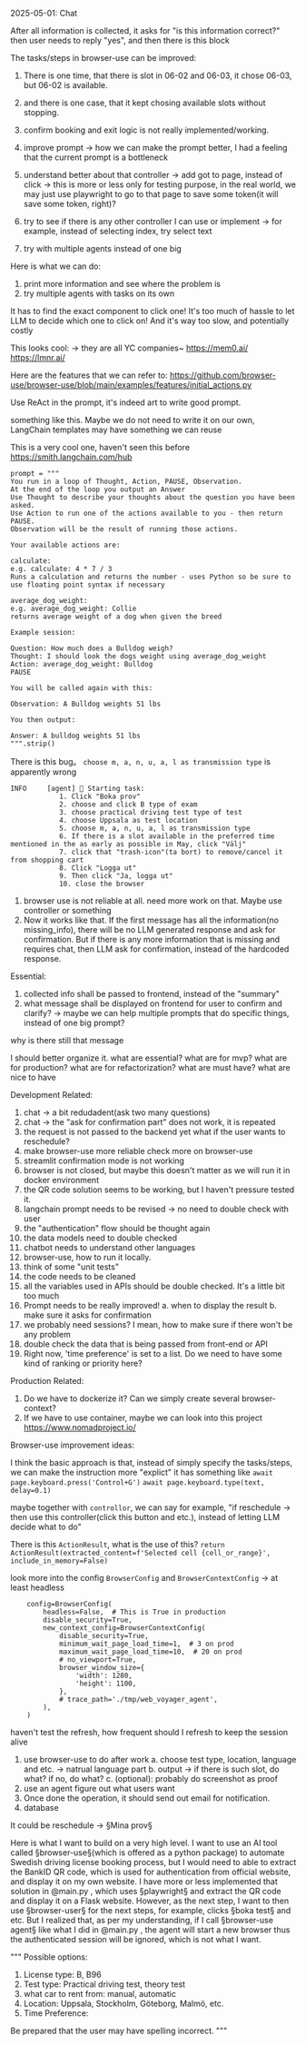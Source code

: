2025-05-01:
Chat

After all information is collected, it asks for "is this information correct?"
then user needs to reply "yes", and then there is this block 











The tasks/steps in browser-use can be improved:
1. There is one time, that there is slot in 06-02 and 06-03, it chose 06-03, but 06-02 is available.
2. and there is one case, that it kept chosing available slots without stopping.
3. confirm booking and exit logic is not really implemented/working.






1. improve prompt -> how we can make the prompt better, I had a feeling that the current prompt is a bottleneck
2. understand better about that controller -> add got to page, instead of click -> this is more or less only for testing purpose, in the real world, we may just use playwright to go to that page to save some token(it will save some token, right)?
3. try to see if there is any other controller I can use or implement -> for example, instead of selecting index, try select text
4. try with multiple agents instead of one big



Here is what we can do: 
1. print more information and see where the problem is
2. try multiple agents with tasks on its own


It has to find the exact component to click one!
It's too much of hassle to let LLM to decide which one to click on! And it's way too slow, and potentially costly    





This looks cool: -> they are all YC companies~ 
https://mem0.ai/
https://lmnr.ai/



Here are the features that we can refer to:
https://github.com/browser-use/browser-use/blob/main/examples/features/initial_actions.py





Use ReAct in the prompt, it's indeed art to write good prompt.

something like this. Maybe we do not need to write it on our own, LangChain templates may have something we can reuse


This is a very cool one, haven't seen this before
https://smith.langchain.com/hub

```
prompt = """
You run in a loop of Thought, Action, PAUSE, Observation.
At the end of the loop you output an Answer
Use Thought to describe your thoughts about the question you have been asked.
Use Action to run one of the actions available to you - then return PAUSE.
Observation will be the result of running those actions.

Your available actions are:

calculate:
e.g. calculate: 4 * 7 / 3
Runs a calculation and returns the number - uses Python so be sure to use floating point syntax if necessary

average_dog_weight:
e.g. average_dog_weight: Collie
returns average weight of a dog when given the breed

Example session:

Question: How much does a Bulldog weigh?
Thought: I should look the dogs weight using average_dog_weight
Action: average_dog_weight: Bulldog
PAUSE

You will be called again with this:

Observation: A Bulldog weights 51 lbs

You then output:

Answer: A bulldog weights 51 lbs
""".strip()
```




There is this bug。  `choose m, a, n, u, a, l as transmission type` is apparently wrong
```
INFO     [agent] 🚀 Starting task: 
            1. Click "Boka prov"
            2. choose and click B type of exam
            3. choose practical driving test type of test
            4. choose Uppsala as test location
            5. choose m, a, n, u, a, l as transmission type
            6. If there is a slot available in the preferred time mentioned in the as early as possible in May, click "Välj"
            7. click that "trash-icon"(ta bort) to remove/cancel it from shopping cart
            8. Click "Logga ut"
            9. Then click "Ja, logga ut"
            10. close the browser
```

1. browser use is not reliable at all. need more work on that. Maybe use controller or something
2. Now it works like that. If the first message has all the information(no missing_info), there will be no LLM generated response and ask for confirmation. But if there is any more information that is missing and requires chat, then LLM ask for confirmation, instead of the hardcoded response.




Essential:




1. collected info shall be passed to frontend, instead of the "summary"
2. what message shall be displayed on frontend for user to confirm and clarify? -> maybe we can help multiple prompts that do specific things, instead of one big prompt?

why is there still that message



I should better organize it.
what are essential? what are for mvp? what are for production? what are for refactorization? what are must have? what are nice to have





Development Related:
1. chat -> a bit redudadent(ask two many questions)
2. chat -> the "ask for confirmation part" does not work, it is repeated
3. the request is not passed to the backend yet
    what if the user wants to reschedule?
4. make browser-use more reliable
    check more on browser-use
5. streamlit confirmation mode is not working
6. browser is not closed, but maybe this doesn't matter as we will run it in docker environment
7. the QR code solution seems to be working, but I haven't pressure tested it.
8. langchain prompt needs to be revised -> no need to double check with user
9. the "authentication" flow should be thought again
10. the data models need to double checked
11. chatbot needs to understand other languages
12. browser-use, how to run it locally.
13. think of some "unit tests"
14. the code needs to be cleaned
15. all the variables used in APIs should be double checked. It's a little bit too much
16. Prompt needs to be really improved!
	a. when to display the result
	b. make sure it asks for confirmation
17. we probably need sessions? I mean, how to make sure if there won't be any problem 
18. double check the data that is being passed from front-end or API
19. Right now, 'time preference' is set to a list. Do we need to have some kind of ranking or priority here?




Production Related:
1. Do we have to dockerize it? Can we simply create several browser-context?
2. If we have to use container, maybe we can look into this project https://www.nomadproject.io/



Browser-use improvement ideas:

I think the basic approach is that, instead of simply specify the tasks/steps, we can make the instruction more "explict"
it has something like 
`await page.keyboard.press('Control+G')`
`await page.keyboard.type(text, delay=0.1)`

maybe together with `controllor`, we can say for example, "if reschedule -> then use this controller(click this button and etc.), instead of letting LLM decide what to do"


There is this `ActionResult`, what is the use of this? 
`return ActionResult(extracted_content=f'Selected cell {cell_or_range}', include_in_memory=False)`



look more into the config `BrowserConfig` and `BrowserContextConfig` -> at least headless
```
	config=BrowserConfig(
		headless=False,  # This is True in production
		disable_security=True,
		new_context_config=BrowserContextConfig(
			disable_security=True,
			minimum_wait_page_load_time=1,  # 3 on prod
			maximum_wait_page_load_time=10,  # 20 on prod
			# no_viewport=True,
			browser_window_size={
				'width': 1280,
				'height': 1100,
			},
			# trace_path='./tmp/web_voyager_agent',
		),
	)
```


















haven't test the refresh, how frequent should I refresh to keep the session alive


1. use browser-use to do after work
    a. choose test type, location, language and etc. -> natrual language part
    b. output -> if there is such slot, do what? if no, do what?
    c. (optional): probably do screenshot as proof 
2. use an agent figure out what users want
3. Once done the operation, it should send out email for notification.
4. database


It could be reschedule -> §Mina prov§


Here is what I want to build on a very high level.
I want to use an AI tool called §browser-use§(which is offered as a python package) to automate Swedish driving license booking process, but I would need to able to extract the BankID QR code, which is used for authentication from official website, and display it on my own website. I have more or less implemented that solution in @main.py , which uses §playwright§ and extract the QR code and display it on a Flask website. However, as the next step, I want to then use §browser-user§ for the next steps, for example, clicks §boka test§ and etc. But I realized that, as per my understanding, if I call §browser-use agent§ like what I did in @main.py , the agent will start a new browser thus the authenticated session will be ignored, which is not what I want.



"""
Possible options:
1. License type: B, B96
2. Test type: Practical driving test, theory test
3. what car to rent from:  manual, automatic
4. Location: Uppsala, Stockholm, Göteborg, Malmö, etc.
5. Time Preference:

Be prepared that the user may have spelling incorrect.
"""







